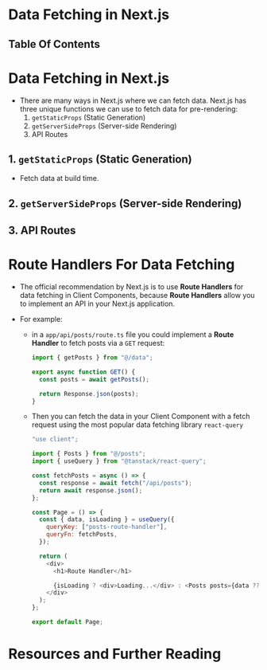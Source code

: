 # Data Fetching in Next.js

## Table Of Contents

# Data Fetching in Next.js

- There are many ways in Next.js where we can fetch data. Next.js has three unique functions we can use to fetch data for pre-rendering:
  1. `getStaticProps` (Static Generation)
  2. `getServerSideProps` (Server-side Rendering)
  3. API Routes

## 1. `getStaticProps` (Static Generation)

- Fetch data at build time.

## 2. `getServerSideProps` (Server-side Rendering)

## 3. API Routes

# Route Handlers For Data Fetching

- The official recommendation by Next.js is to use **Route Handlers** for data fetching in Client Components, because **Route Handlers** allow you to implement an API in your Next.js application.
- For example:

  - in a `app/api/posts/route.ts` file you could implement a **Route Handler** to fetch posts via a `GET` request:

    ```js
    import { getPosts } from "@/data";

    export async function GET() {
      const posts = await getPosts();

      return Response.json(posts);
    }
    ```

  - Then you can fetch the data in your Client Component with a fetch request using the most popular data fetching library `react-query`

    ```js
    "use client";

    import { Posts } from "@/posts";
    import { useQuery } from "@tanstack/react-query";

    const fetchPosts = async () => {
      const response = await fetch("/api/posts");
      return await response.json();
    };

    const Page = () => {
      const { data, isLoading } = useQuery({
        queryKey: ["posts-route-handler"],
        queryFn: fetchPosts,
      });

      return (
        <div>
          <h1>Route Handler</h1>

          {isLoading ? <div>Loading...</div> : <Posts posts={data ?? []} />}
        </div>
      );
    };

    export default Page;
    ```

# Resources and Further Reading
